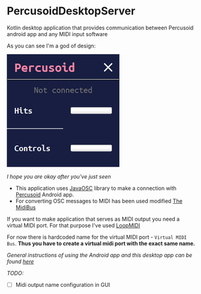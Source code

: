 # PercusoidDesktopServer
Kotlin desktop application that provides communication between Percusoid android app and any MIDI input software

As you can see I'm a god of design:

![Percusoid Desktop Server application](screenshots/PercusoidDesktopServer.png "Percusoid Desktop Server application")

_I hope you are okay after you've just seen_

- This application uses [JavaOSC](https://github.com/hoijui/JavaOSC) library to make a connection with [Percusoid](https://github.com/Apisov/Percusoid) Android app.
- For converting OSC messages to MIDI has been used modified [The MidiBus](https://github.com/Apisov/themidibus)


If you want to make application that serves as MIDI output you need a virtual MIDI port. For that purpose I've used [LoopMIDI](https://www.tobias-erichsen.de/software/loopmidi.html)

For now there is hardcoded name for the virtual MIDI port - `Virtual MIDI Bus`. 
**Thus you have to create a virtual midi port with the exact same name.**

_General instructions of using the Android app and this desktop app can be found [here](https://github.com/Apisov/Percusoid#instruction-for-the-app)_

_TODO:_
- [ ] Midi output name configuration in GUI
